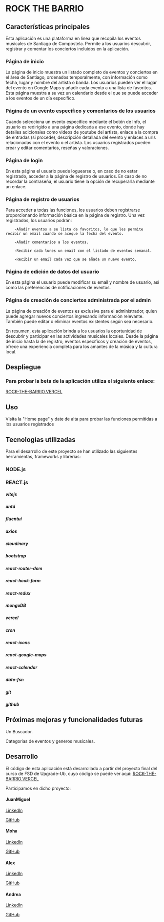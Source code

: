 # ROCK THE BARRIO

## Características principales

Esta aplicación es una plataforma en línea que recopila los eventos musicales de Santiago de Compostela. Permite a los usuarios descubrir, registrar y comentar los conciertos incluidos en la aplicación.

### Página de inicio

La página de inicio muestra un listado completo de eventos y conciertos en el área de Santiago, ordenados temporalmente, con información como fecha, lugar y nombre del artista o banda. Los usuarios pueden ver el lugar del evento en Google Maps y añadir cada evento a una lista de favoritos. 
Esta página muestra a su vez un calendario desde el que se puede acceder a los eventos de un día específico.

### Página de un evento específico y comentarios de los usuarios

Cuando selecciona un evento específico mediante el botón de Info, el usuario es redirigido a una página dedicada a ese evento, donde hay detalles adicionales como videos de youtube del artista, enlace a la compra de entradas (si procede), descripción detallada del evento y enlaces a urls relacionadas con el evento o el artista. Los usuarios registrados pueden crear y editar comentarios, reseñas y valoraciones.


### Página de login

En esta página el usuario puede loguearse o, en caso de no estar registrado, acceder a la página de registro de usuarios. En caso de no recordar la contraseña, el usuario tiene la opción de recuperarla mediante un enlace.

### Página de registro de usuarios

Para acceder a todas las funciones, los usuarios deben registrarse proporcionando información básica en la página de registro. Una vez registrados, los usuarios podrán:

        -Añadir eventos a su lista de favoritos, lo que les permite recibir un email cuando se aceque la fecha del evento.
        
        -Añadir comentarios a los eventos.
        
        -Recibir cada lunes un email con el listado de eventos semanal.
        
        -Recibir un email cada vez que se añada un nuevo evento.

### Página de edición de datos del usuario

En esta página el usuario puede modificar su email y nombre de usuario, así como las preferencias de notificaciones de eventos.

### Página de creación de conciertos administrada por el admin

La página de creación de eventos es exclusiva para el administrador, quien puede agregar nuevos conciertos ingresando información relevante. También puede editar o eliminar eventos existentes según sea necesario.



En resumen, esta aplicación brinda a los usuarios la oportunidad de descubrir y participar en las actividades musicales locales. Desde la página de inicio hasta la de registro, eventos específicos y creación de eventos, ofrece una experiencia completa para los amantes de la música y la cultura local. 



## Despliegue

### Para probar la beta de la aplicación utiliza el siguiente enlace: 

[ROCK-THE-BARRIO.VERCEL](https://rock-the-barrio-front-one.vercel.app)




## Uso

Visita la "Home page" y date de alta para probar las funciones permitidas a los usuarios registrados

## Tecnologías utilizadas

Para el desarrollo de este proyecto se han utilizado las siguientes herramientas, frameworks y librerias:

### NODE.js
### REACT.js

##### vitejs
##### antd
##### fluentui
##### axios    
##### cloudinary
##### bootstrap
##### react-router-dom
##### react-hook-form
##### react-redux
##### mongoDB
##### vercel
##### cron
##### react-icons
##### react-google-maps
##### react-calendar
##### date-fsn
##### git
##### github


        


## Próximas mejoras y funcionalidades futuras

Un Buscador.

Categorias de eventos y generos musicales.


## Desarrollo

El código de esta aplicación está desarrollado a partir del proyecto final del curso de FSD de Upgrade-Ub, cuyo código se puede ver aquí:
[ROCK-THE-BARRIO.VERCEL](https://rock-the-barrio-front.vercel.app)

Participamos en dicho proyecto:

#### JuanMiguel

   [LinkedIn](https://www.linkedin.com/in/miguelabelleira-fsd/)

   [GitHub](https://github.com/GaleGizmo)

#### Moha 

   [LinkedIn](https://www.linkedin.com/in/mohamed-nour-abdulla-743587176/)

   [GitHub](https://github.com/HamudeNour)

#### Alex  

   [LinkedIn](https://www.linkedin.com/in/alejandro-rodriguez-asencio-full-stack-developer/)

   [GitHub](https://github.com/alerodase)

#### Andrea 

   [LinkedIn](https://www.linkedin.com/in/andrea-de-faveri-dev/)

   [GitHub](https://github.com/andrea-de-faveri-01)
